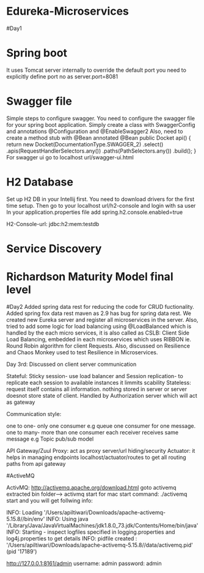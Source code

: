 # Edureka-Microservices
#Day1
# Spring boot
It uses Tomcat server internally to override the default port you need to explicitly define port no as 
server.port=8081
# Swagger file 
Simple steps to configure swagger.
You need to configure the swagger file for your spring boot application. Simply create a class with SwaggerConfig and annotations @Configuration and @EnableSwagger2
Also, need to create a method stub with @Bean annotated 
    @Bean
    public Docket api() {
        return new Docket(DocumentationType.SWAGGER_2)
                .select()
                .apis(RequestHandlerSelectors.any())
                .paths(PathSelectors.any())
                .build();
    }
For swagger ui go to localhost url/swagger-ui.html
# H2 Database
Set up H2 DB in your Intellij first. You need to download drivers for the first time setup. 
Then go to your localhost url/h2-console and login with sa user
In your application.properties file add
spring.h2.console.enabled=true

H2-Console-url: jdbc:h2:mem:testdb

# Service Discovery
# Richardson Maturity Model final level
#Day2
Added spring data rest  for reducing the code for CRUD fuctionality.
Added spring fox data rest maven as 2.9 has bug for spring data rest.
We created new Eureka server and register all microservices in the
server. Also, tried to add some logic for load balancing using
@LoadBalanced which is handled by the each micro services, it is also
called as CSLB: Client Side Load Balancing, embedded in each
microservices which uses RIBBON ie. Round Robin algorithm for client
Requests. Also, discussed on Resilience and Chaos Monkey used to test
Resilience in Microservices.

Day 3rd: Discussed on client server communication

Stateful: Sticky session- use load balancer and Session replication- to replicate each session to available instances
it limmits scability
Stateless: request itself contains all information. nothing stored in server or server doesnot store state of client. Handled by Authorization server which will act as gateway


Communication style:

one to one- only one consumer e.g queue one consumer for one message.
one to many- more than one consumer each receiver receives same message e.g Topic pub/sub model


API Gateway/Zuul Proxy: act as proxy server/url hiding/security
Actuator: it helps in managing endpoints localhost/actuator/routes to get all routing paths from api gateway

#ActiveMQ


ActivMQ:
http://activemq.apache.org/download.html
goto activemq extracted bin folder--> activmq start
for mac start command: ./activemq start and you will get follwing info:

INFO: Loading '/Users/apiltiwari/Downloads/apache-activemq-5.15.8//bin/env'
INFO: Using java '/Library/Java/JavaVirtualMachines/jdk1.8.0_73.jdk/Contents/Home/bin/java'
INFO: Starting - inspect logfiles specified in logging.properties and log4j.properties to get details
INFO: pidfile created : '/Users/apiltiwari/Downloads/apache-activemq-5.15.8//data/activemq.pid' (pid '17189')


http://127.0.0.1:8161/admin
username: admin
password: admin
